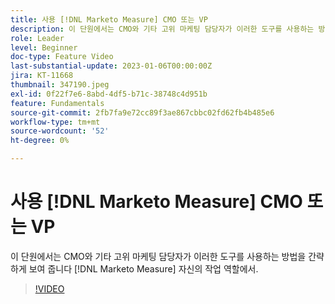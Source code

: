 ```yaml
---
title: 사용 [!DNL Marketo Measure] CMO 또는 VP
description: 이 단원에서는 CMO와 기타 고위 마케팅 담당자가 이러한 도구를 사용하는 방법을 간략하게 보여 줍니다 [!DNL Marketo Measure] 자신의 작업 역할에서.
role: Leader
level: Beginner
doc-type: Feature Video
last-substantial-update: 2023-01-06T00:00:00Z
jira: KT-11668
thumbnail: 347190.jpeg
exl-id: 0f22f7e6-8abd-4df5-b71c-38748c4d951b
feature: Fundamentals
source-git-commit: 2fb7fa9e72cc89f3ae867cbbc02fd62fb4b485e6
workflow-type: tm+mt
source-wordcount: '52'
ht-degree: 0%

---
```


# 사용 [!DNL Marketo Measure] CMO 또는 VP

이 단원에서는 CMO와 기타 고위 마케팅 담당자가 이러한 도구를 사용하는 방법을 간략하게 보여 줍니다 [!DNL Marketo Measure] 자신의 작업 역할에서.

>[!VIDEO](https://video.tv.adobe.com/v/347190/?quality=12&learn=on)
